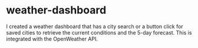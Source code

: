 # weather-dashboard

I created a weather dashboard that has a city search or a button click for saved cities to retrieve the current conditions and the 5-day forecast. This is integrated with the OpenWeather API.